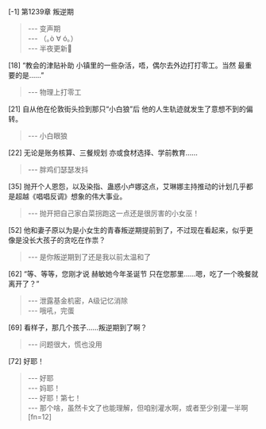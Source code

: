 
[-1] 第1239章 叛逆期
>--- 变声期<br>
>--- （｡ò ∀ ó｡）<br>
>--- 半夜更新🤔<br>

[18] “教会的津贴补助 小镇里的一些杂活，唔，偶尔去外边打打零工。当然 最重要的是……”
>--- 物理上打零工<br>

[21] 自从他在伦敦街头捡到那只“小白狼”后 他的人生轨迹就发生了意想不到的偏转。
>--- 小白眼狼<br>

[22] 无论是账务核算、三餐规划 亦或食材选择、学前教育……
>--- 胖鸡们瑟瑟发抖<br>

[35] 抛开个人恩怨，以及染指、蛊惑小卢娜这点，艾琳娜主持推动的计划几乎都是超越《唱唱反调》想象的伟大事业。
>--- 抛开把自己家白菜拐跑这一点还是很厉害的小女巫！<br>

[52] 他和妻子原以为是小女生的青春叛逆期提前到了，不过现在看起来，似乎更像是没长大孩子的贪吃在作祟？
>--- 是你叛逆期到了还是我以前太温和了<br>

[62] “等、等等，您刚才说 赫敏她今年圣诞节 只在您那里……嗯，吃了一个晚餐就离开了？”
>--- 泄露基金机密，A级记忆消除<br>
>--- 哦吼，完蛋<br>

[69] 看样子，那几个孩子……叛逆期到了啊？
>--- 问题很大，慌也没用<br>

[72] 好耶！
>--- 好耶<br>
>--- 妈耶！<br>
>--- 好耶！第七！<br>
>--- 那个啥，虽然卡文了也能理解，但咱别灌水啊，或者至少别灌一半啊[fn=12]<br>
